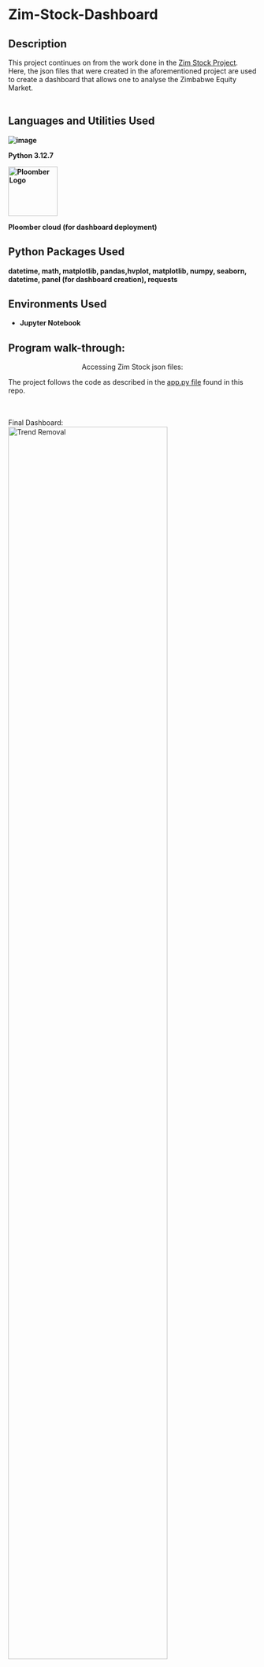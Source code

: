 # Zim-Stock-Dashboard

<h2>Description</h2>

</b> This project continues on from the work done in the [Zim Stock Project](https://github.com/Teekaynium/ZimStock-Project.git).
Here, the json files that were created in the aforementioned project are used to create a dashboard that allows one to analyse the Zimbabwe Equity Market.  
<br />
<h2>Languages and Utilities Used</h2>


<b>![image](https://github.com/user-attachments/assets/da230f44-a9fd-4bc7-b31a-c7c17053d2ea) 

Python 3.12.7 

<img width="100" height="100" src="https://avatars.githubusercontent.com/u/60114551?s=200&v=4" alt="Ploomber Logo">

Ploomber cloud (for dashboard deployment)
</b>
  <h2>Python Packages Used</h2>
  <b>datetime, math, matplotlib, pandas,hvplot, matplotlib, numpy, seaborn, datetime, panel (for dashboard creation), requests
</b>

<h2>Environments Used </h2>

- <b>Jupyter Notebook</b>

<h2>Program walk-through:</h2>

<p align="center">
Accessing Zim Stock json files: <br/>
  
</b> The project follows the code as described in the [app.py file](https://raw.githubusercontent.com/Teekaynium/Zim-Stock-Dashboard/refs/heads/main/app.py) found in this repo.</b>

<br />
<br />
Final Dashboard:  <br/>
<img src="https://i.imgur.com/tLtxzqa.png" height="80%" width="80%" alt="Trend Removal"/>
<br />
<br /> 

</b> The dashboard can be found on [the app](https://fragrant-mud-9818.ploomber.app/app?theme=dark). Enjoy! 
</b> 

<!--
 ```diff
- text in red
+ text in green
! text in orange
# text in gray
@@ text in purple (and bold)@@
```
--!>
